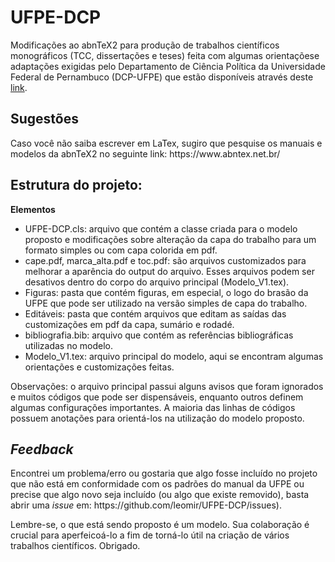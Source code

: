 <h1>UFPE-DCP</h1> 

Modificações ao abnTeX2 para produção de trabalhos científicos monográficos (TCC, dissertações e teses) feita com algumas orientaçõese adaptações exigidas pelo  Departamento de Ciência Política da Universidade Federal de Pernambuco (DCP-UFPE) que estão disponíveis através deste [link](https://www.ufpe.br/documents/39646/656804/Regras-Normatiza%C3%A7%C3%B5es-Trabalhos-Acad%C3%AAmicos.pdf/f8682512-11a4-4951-a7d2-d6f741277a9a).


<h2>Sugestões</h2>
Caso você não saiba escrever em LaTex, sugiro que pesquise os manuais e modelos da abnTeX2 no seguinte link: https://www.abntex.net.br/

<h2>Estrutura do projeto:</h2>
<p><strong>Elementos</strong></p>

<ul>
<li>UFPE-DCP.cls: arquivo que contém a classe criada para o modelo proposto e modificações sobre alteração da capa do trabalho para um formato simples ou com capa colorida em pdf.</li>
<li>cape.pdf, marca_alta.pdf e toc.pdf: são arquivos customizados para melhorar a aparência do output do arquivo. Esses arquivos podem ser desativos dentro do corpo do arquivo principal (Modelo_V1.tex).</li>
<li>Figuras: pasta que contém figuras, em especial, o logo do brasão da UFPE que pode ser utilizado na versão simples de capa do trabalho.
</li>
<li>Editáveis: pasta que contém arquivos que editam as saídas das customizações em pdf da capa, sumário e rodadé. </li>
 <li>bibliografia.bib: arquivo que contém as referências bibliográficas utilizadas no modelo.</li>
 <li>Modelo_V1.tex: arquivo principal do modelo, aqui se encontram algumas orientações e customizações feitas. </li>
</ul>
Observações: o arquivo principal passui alguns avisos que foram ignorados e muitos códigos que pode ser dispensáveis, enquanto outros definem algumas configurações importantes. A maioria das linhas de códigos possuem anotações para orientá-los na utilização do modelo proposto. 


<h2><em>Feedback</em></h2>
Encontrei um problema/erro ou gostaria que algo fosse incluído no projeto que não está em conformidade com os padrões do manual da UFPE ou precise que algo novo seja incluído (ou algo que existe removido), basta abrir uma <em> issue</em> em: https://github.com/leomir/UFPE-DCP/issues).

Lembre-se, o que está sendo proposto é um modelo. Sua colaboração é crucial para aperfeicoá-lo a fim de torná-lo útil na criação de vários trabalhos científicos.
Obrigado.
